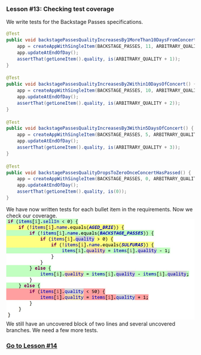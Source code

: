 ### Lesson #13: Checking test coverage
We write tests for the Backstage Passes specifications.  

```java
@Test
public void backstagePassesQualityIncreasesBy1MoreThan10DaysFromConcert() {
	app = createAppWithSingleItem(BACKSTAGE_PASSES, 11, ARBITRARY_QUALITY);
	app.updateAtEndOfDay();
	assertThat(getLoneItem().quality, is(ARBITRARY_QUALITY + 1));
}

@Test
public void backstagePassesQualityIncreasesBy2Within10DaysOfConcert() {
	app = createAppWithSingleItem(BACKSTAGE_PASSES, 10, ARBITRARY_QUALITY);
	app.updateAtEndOfDay();
	assertThat(getLoneItem().quality, is(ARBITRARY_QUALITY + 2));
}

@Test
public void backstagePassesQualityIncreasesBy3Within5DaysOfConcert() {
	app = createAppWithSingleItem(BACKSTAGE_PASSES, 5, ARBITRARY_QUALITY);
	app.updateAtEndOfDay();
	assertThat(getLoneItem().quality, is(ARBITRARY_QUALITY + 3));
}

@Test
public void backstagePassesQualityDropsToZeroOnceConcertHasPassed() {
	app = createAppWithSingleItem(BACKSTAGE_PASSES, 0, ARBITRARY_QUALITY);
	app.updateAtEndOfDay();
	assertThat(getLoneItem().quality, is(0));
}
```
We have now written tests for each bullet item in the requirements.  Now we check our coverage.  
![](https://github.com/d215steinberg/GildedRose-Java/blob/Lesson%2313/images/Coverage-Lesson%2313.png)
We still have an uncovered block of two lines and several uncovered branches.  We need a few more tests.
### [Go to Lesson #14](https://github.com/d215steinberg/GildedRose-Java/tree/Lesson%2314)
